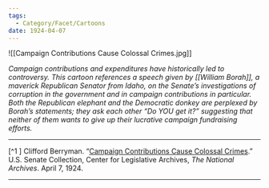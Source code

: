 ```yaml
---
tags:
  - Category/Facet/Cartoons
date: 1924-04-07
---
```

![[Campaign Contributions Cause Colossal Crimes.jpg]]

*Campaign contributions and expenditures have historically led to controversy. This cartoon references a speech given by [[William Borah]], a maverick Republican Senator from Idaho, on the Senate’s investigations of corruption in the government and in campaign contributions in particular. Both the Republican elephant and the Democratic donkey are perplexed by Borah’s statements; they ask each other “Do YOU get it?” suggesting that neither of them wants to give up their lucrative campaign fundraising efforts.*

--- 

[^1 ] Clifford Berryman. “[Campaign Contributions Cause Colossal Crimes](http://www.archives.gov/exhibits/running-for-office/index.php?page=27).” U.S. Senate Collection, Center for Legislative Archives, *The National Archives*. April 7, 1924. 

---
